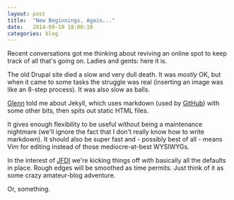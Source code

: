 ```yaml
---
layout: post
title:  "New Beginnings, Again..."
date:   2014-09-10 18:06:10
categories: blog
---
```


Recent conversations got me thinking about reviving an online
spot to keep track of all that's going on. Ladies and
gents: here it is.

The old Drupal site died a slow and very dull death. It was *mostly*
OK, but when it came to some tasks the struggle was real
(inserting an image was like an 8-step process). It was also slow
as balls.

[Glenn][glenn] told me about Jekyll, which uses markdown
(used by [GitHub][github]) with some other bits, then spits out static
HTML files.

It gives enough flexibility to be useful without being
a maintenance nightmare (we'll ignore the fact that I don't really
know how to write markdown). It should also be super fast and - possibly
best of all - means Vim for editing instead of those mediocre-at-best
WYSIWYGs.

In the interest of [JFDI][jfdi] we're kicking things off with basically
all the defaults in place. Rough edges will be smoothed as time permits.
Just think of it as some crazy amateur-blog adventure.

Or, something.

[glenn]: http://www.sharpoblunto.com/News
[github]: http://github.com
[jfdi]: http://www.urbandictionary.com/define.php?term=JFDI
